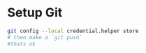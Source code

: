 # Setup Git
```bash
git config --local credential.helper store
# then make a `git push`
#thats ok
```

